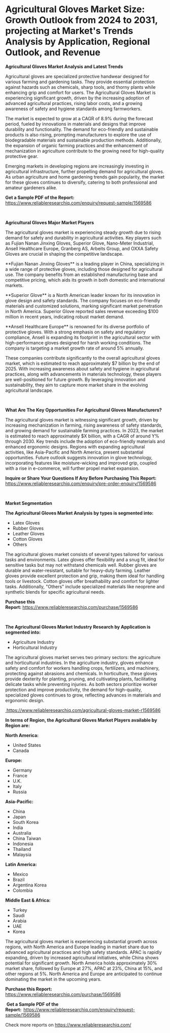 <p><h1>Agricultural Gloves Market Size: Growth Outlook from 2024 to 2031, projecting at Market's Trends Analysis by Application, Regional Outlook, and Revenue</h1></p><p><strong>Agricultural Gloves Market Analysis and Latest Trends</strong></p>
<p><p>Agricultural gloves are specialized protective handwear designed for various farming and gardening tasks. They provide essential protection against hazards such as chemicals, sharp tools, and thorny plants while enhancing grip and comfort for users. The Agricultural Gloves Market is experiencing significant growth, driven by the increasing adoption of advanced agricultural practices, rising labor costs, and a growing awareness of safety and hygiene standards among farmworkers.</p><p>The market is expected to grow at a CAGR of 8.9% during the forecast period, fueled by innovations in materials and designs that improve durability and functionality. The demand for eco-friendly and sustainable products is also rising, prompting manufacturers to explore the use of biodegradable materials and sustainable production methods. Additionally, the expansion of organic farming practices and the enhancement of mechanization in agriculture contribute to the growing need for high-quality protective gear.</p><p>Emerging markets in developing regions are increasingly investing in agricultural infrastructure, further propelling demand for agricultural gloves. As urban agriculture and home gardening trends gain popularity, the market for these gloves continues to diversify, catering to both professional and amateur gardeners alike.</p></p>
<p><strong>Get a Sample PDF of the Report:&nbsp;</strong> <a href="https://www.reliableresearchiq.com/enquiry/request-sample/1569586?utm_campaign=1082&utm_medium=2&utm_source=Github&utm_content=ia&utm_term=29122024&utm_id=agricultural-gloves">https://www.reliableresearchiq.com/enquiry/request-sample/1569586</a></p>
<p>&nbsp;</p>
<p><strong>Agricultural Gloves Major Market Players</strong></p>
<p><p>The agricultural gloves market is experiencing steady growth due to rising demand for safety and durability in agricultural activities. Key players such as Fujian Nanan Jinxing Gloves, Superior Glove, Nano-Meter Industrial, Ansell Healthcare Europe, Granberg AS, Arbeits Group, and OXXA Safety Gloves are crucial in shaping the competitive landscape.</p><p>**Fujian Nanan Jinxing Gloves** is a leading player in China, specializing in a wide range of protective gloves, including those designed for agricultural use. The company benefits from an established manufacturing base and competitive pricing, which aids its growth in both domestic and international markets.</p><p>**Superior Glove** is a North American leader known for its innovation in glove design and safety standards. The company focuses on eco-friendly materials and customized solutions, marking significant market penetration in North America. Superior Glove reported sales revenue exceeding $100 million in recent years, indicating robust market demand.</p><p>**Ansell Healthcare Europe** is renowned for its diverse portfolio of protective gloves. With a strong emphasis on safety and regulatory compliance, Ansell is expanding its footprint in the agricultural sector with high-performance gloves designed for harsh working conditions. The company is targeting a market growth rate of around 5% annually.</p><p>These companies contribute significantly to the overall agricultural gloves market, which is estimated to reach approximately $7 billion by the end of 2025. With increasing awareness about safety and hygiene in agricultural practices, along with advancements in materials technology, these players are well-positioned for future growth. By leveraging innovation and sustainability, they aim to capture more market share in the evolving agricultural landscape.</p></p>
<p>&nbsp;</p>
<p><strong>What Are The Key Opportunities For Agricultural Gloves Manufacturers?</strong></p>
<p><p>The agricultural gloves market is witnessing significant growth, driven by increasing mechanization in farming, rising awareness of safety standards, and growing demand for sustainable farming practices. In 2023, the market is estimated to reach approximately $X billion, with a CAGR of around Y% through 2030. Key trends include the adoption of eco-friendly materials and enhanced ergonomic designs. Regions with expanding agricultural activities, like Asia-Pacific and North America, present substantial opportunities. Future outlook suggests innovation in glove technology, incorporating features like moisture-wicking and improved grip, coupled with a rise in e-commerce, will further propel market expansion.</p></p>
<p><strong>Inquire or Share Your Questions If Any Before Purchasing This Report:</strong> <a href="https://www.reliableresearchiq.com/enquiry/pre-order-enquiry/1569586?utm_campaign=1082&utm_medium=2&utm_source=Github&utm_content=ia&utm_term=29122024&utm_id=agricultural-gloves">https://www.reliableresearchiq.com/enquiry/pre-order-enquiry/1569586</a></p>
<p>&nbsp;</p>
<p><strong>Market Segmentation</strong></p>
<p><strong>The Agricultural Gloves Market Analysis by types is segmented into:</strong></p>
<p><ul><li>Latex Gloves</li><li>Rubber Gloves</li><li>Leather Gloves</li><li>Cotton Gloves</li><li>Others</li></ul></p>
<p><p>The agricultural gloves market consists of several types tailored for various tasks and environments. Latex gloves offer flexibility and a snug fit, ideal for sensitive tasks but may not withstand chemicals well. Rubber gloves are durable and water-resistant, suitable for heavy-duty farming. Leather gloves provide excellent protection and grip, making them ideal for handling tools or livestock. Cotton gloves offer breathability and comfort for lighter tasks. Additionally, "Others" include specialized materials like neoprene and synthetic blends for specific agricultural needs.</p></p>
<p><strong>Purchase this Report:&nbsp;</strong><a href="https://www.reliableresearchiq.com/purchase/1569586?utm_campaign=1082&utm_medium=2&utm_source=Github&utm_content=ia&utm_term=29122024&utm_id=agricultural-gloves">https://www.reliableresearchiq.com/purchase/1569586</a></p>
<p>&nbsp;</p>
<p><strong>The Agricultural Gloves Market Industry Research by Application is segmented into:</strong></p>
<p><ul><li>Agriculture Industry</li><li>Horticultural Industry</li></ul></p>
<p><p>The agricultural gloves market serves two primary sectors: the agriculture and horticultural industries. In the agriculture industry, gloves enhance safety and comfort for workers handling crops, fertilizers, and machinery, protecting against abrasions and chemicals. In horticulture, these gloves provide dexterity for planting, pruning, and cultivating plants, facilitating delicate tasks while preventing injuries. As both sectors prioritize worker protection and improve productivity, the demand for high-quality, specialized gloves continues to grow, reflecting advances in materials and ergonomic design.</p></p>
<p><a href="https://www.reliableresearchiq.com/agricultural-gloves-market-r1569586?utm_campaign=1082&utm_medium=2&utm_source=Github&utm_content=ia&utm_term=29122024&utm_id=agricultural-gloves">&nbsp;https://www.reliableresearchiq.com/agricultural-gloves-market-r1569586</a></p>
<p><strong>In terms of Region, the Agricultural Gloves Market Players available by Region are:</strong></p>
<p>
    <p> <strong> North America: </strong>
        <ul>
            <li>United States</li>
            <li>Canada</li>
        </ul>
        </p> 
    <p> <strong> Europe: </strong>
        <ul>
            <li>Germany</li>
            <li>France</li>
            <li>U.K.</li>
            <li>Italy</li>
            <li>Russia</li>
        </ul>
        </p> 
    <p> <strong> Asia-Pacific: </strong>
        <ul>
            <li>China</li>
            <li>Japan</li>
            <li>South Korea</li>
            <li>India</li>
            <li>Australia</li>
            <li>China Taiwan</li>
            <li>Indonesia</li>
            <li>Thailand</li>
            <li>Malaysia</li>
        </ul>
        </p> 
    <p> <strong> Latin America: </strong>
        <ul>
            <li>Mexico</li>
            <li>Brazil</li>
            <li>Argentina Korea</li>
            <li>Colombia</li>
        </ul>
        </p> 
    <p> <strong> Middle East & Africa: </strong>
        <ul>
            <li>Turkey</li>
            <li>Saudi</li>
            <li>Arabia</li>
            <li>UAE</li>
            <li>Korea</li>
        </ul>
    </p>
    </p>
<p><p>The agricultural gloves market is experiencing substantial growth across regions, with North America and Europe leading in market share due to advanced agricultural practices and high safety standards. APAC is rapidly expanding, driven by increased agricultural initiatives, while China shows potential for significant growth. North America holds approximately 30% market share, followed by Europe at 27%, APAC at 23%, China at 15%, and other regions at 5%. North America and Europe are anticipated to continue dominating the market in the upcoming years.</p></p>
<p><strong>Purchase this Report: </strong><a href="https://www.reliableresearchiq.com/purchase/1569586?utm_campaign=1082&utm_medium=2&utm_source=Github&utm_content=ia&utm_term=29122024&utm_id=agricultural-gloves">https://www.reliableresearchiq.com/purchase/1569586</a></p>
<p>&nbsp;<strong>Get a Sample PDF of the Report:&nbsp;&nbsp;</strong><a href="https://www.reliableresearchiq.com/enquiry/request-sample/1569586?utm_campaign=1082&utm_medium=2&utm_source=Github&utm_content=ia&utm_term=29122024&utm_id=agricultural-gloves">https://www.reliableresearchiq.com/enquiry/request-sample/1569586</a></p>
<p><strong></strong></p>
<p>Check more reports on <a href="https://www.reliableresearchiq.com/?utm_campaign=1082&utm_medium=2&utm_source=Github&utm_content=ia&utm_term=29122024&utm_id=agricultural-gloves">https://www.reliableresearchiq.com/</a></p>